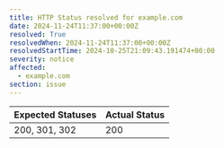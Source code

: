 ```yaml
---
title: HTTP Status resolved for example.com
date: 2024-11-24T11:37:00+00:00Z
resolved: True
resolvedWhen: 2024-11-24T11:37:00+00:00Z
resolvedStartTime: 2024-10-25T21:09:43.191474+00:00
severity: notice
affected:
  - example.com
section: issue
---
```


| Expected Statuses | Actual Status  |
|-------------------|----------------|
| 200, 301, 302 | 200 |
